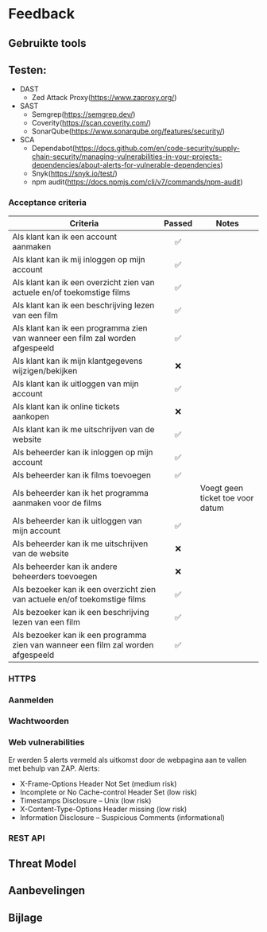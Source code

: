 # Feedback


## Gebruikte tools


## Testen:
- DAST
    - Zed Attack Proxy(https://www.zaproxy.org/)
- SAST
    - Semgrep(https://semgrep.dev/)
    - Coverity(https://scan.coverity.com/)
    - SonarQube(https://www.sonarqube.org/features/security/)
- SCA
    - Dependabot(https://docs.github.com/en/code-security/supply-chain-security/managing-vulnerabilities-in-your-projects-dependencies/about-alerts-for-vulnerable-dependencies)
    - Snyk(https://snyk.io/test/)
    - npm audit(https://docs.npmjs.com/cli/v7/commands/npm-audit)

### Acceptance criteria

| Criteria                                                                              |  Passed | Notes |
| ------------------------------------------------------------------------------------- |  :----: | ----- |
| Als klant kan ik een account aanmaken | :white_check_mark: |
| Als klant kan ik mij inloggen op mijn account | :white_check_mark: |
| Als klant kan ik een overzicht zien van actuele en/of toekomstige films | :white_check_mark: |
| Als klant kan ik een beschrijving lezen van een film | :white_check_mark: |
| Als klant kan ik een programma zien van wanneer een film zal worden afgespeeld | :white_check_mark: |
| Als klant kan ik mijn klantgegevens wijzigen/bekijken | :x: |
| Als klant kan ik uitloggen van mijn account | :white_check_mark: |
| Als klant kan ik online tickets aankopen | :x: |
| Als klant kan ik me uitschrijven van de website | :white_check_mark: |
| Als beheerder kan ik inloggen op mijn account | :white_check_mark: |
| Als beheerder kan ik films toevoegen | :white_check_mark: |
| Als beheerder kan ik het programma aanmaken voor de films |  | Voegt geen ticket toe voor datum |
| Als beheerder kan ik uitloggen van mijn account | :white_check_mark: |
| Als beheerder kan ik me uitschrijven van de website | :x: |
| Als beheerder kan ik andere beheerders toevoegen | :x: |
| Als bezoeker kan ik een overzicht zien van actuele en/of toekomstige films | :white_check_mark: |
| Als bezoeker kan ik een beschrijving lezen van een film | :white_check_mark: |
| Als bezoeker kan ik een programma zien van wanneer een film zal worden afgespeeld | :white_check_mark: |

### HTTPS

### Aanmelden

### Wachtwoorden

### Web vulnerabilities
Er werden 5 alerts vermeld als uitkomst door de webpagina aan te vallen met behulp van ZAP.
Alerts:
- X-Frame-Options Header Not Set (medium risk)
- Incomplete or No Cache-control Header Set (low risk)
- Timestamps Disclosure – Unix (low risk)
- X-Content-Type-Options Header missing (low risk)
- Information Disclosure – Suspicious Comments (informational)

### REST API


## Threat Model


## Aanbevelingen


## Bijlage
